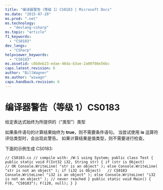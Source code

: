 ```yaml
---
title: "编译器警告（等级 1）CS0183 | Microsoft Docs"
ms.date: "2015-07-20"
ms.prod: ".net"
ms.technology: 
  - "devlang-csharp"
ms.topic: "article"
f1_keywords: 
  - "CS0183"
dev_langs: 
  - "CSharp"
helpviewer_keywords: 
  - "CS0183"
ms.assetid: c8b8eb23-edae-46da-b3ae-2a00f86e56bc
caps.latest.revision: 6
author: "BillWagner"
ms.author: "wiwagn"
caps.handback.revision: 6
---
```

# 编译器警告（等级 1）CS0183
给定表达式始终为所提供的（“类型”）类型  
  
 如果条件语句的计算结果始终为 **true**，则不需要条件语句。 当尝试使用 **is** 运算符评估类型时，会出现此警告。 如果计算结果是值类型，则不需要进行检查。  
  
 下面的示例生成 CS0183:  
  
```  
// CS0183.cs // compile with: /W:1 using System; public class Test { public static void F(Int32 i32, String str) { if (str is Object)          // OK Console.WriteLine( "str is an object" ); else Console.WriteLine( "str is not an object" ); if (i32 is Object)   // CS0183 Console.WriteLine( "i32 is an object" ); else Console.WriteLine( "i32 is not an object" ); // never reached } public static void Main() { F(0, "CS0183"); F(120, null); } }  
```